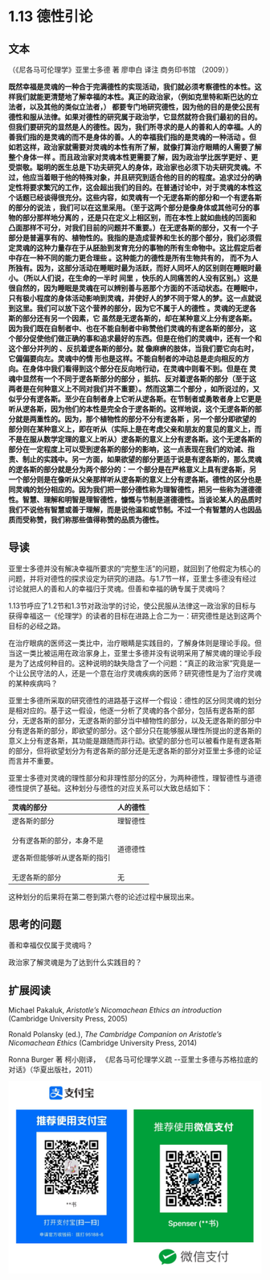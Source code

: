 # 1.13 德性引论

## 文本

（《尼各马可伦理学》亚里士多德 著 廖申白 译注 商务印书馆 （2009））

**既然幸福是灵魂的一种合于完满德性的实现活动，我们就必须考察德性的本性。这样我们就能更清楚地了解幸福的本性。真正的政治家，（例如克里特和斯巴达的立法者，以及其他的类似立法者，） 都要专门地研究德性，因为他的目的是使公民有德性和服从法律。如果对德性的研究属于政治学，它显然就符合我们最初的目的。但我们要研究的显然是人的德性。因为，我们所寻求的是人的善和人的幸福。人的善我们指的是灵魂的而不是身体的善。人的幸福我们指的是灵魂的一种活动 。但如若这样，政治家就需要对灵魂的本性有所了解，就像打算治疗眼睛的人需要了解整个身体一样 。而且政治家对灵魂本性更需要了解，因为政治学比医学更好 、更受崇敬。聪明的医生总是下功夫研究人的身体，政治家也必须下功夫研究灵魂。不过，他应当着眼于他的特殊对象，并且研究到适合他的目的的程度。追求过分的确定性将要求繁冗的工作，这会超出我们的目的。在普通讨论中，对于灵魂的本性这个话题已经谈得很充分。这些内容，如灵魂有一个无逻各斯的部分和一个有逻各斯的部分的说法 ，我们可以在这里采用。（至于这两个部分是像身体或其他可分的事物的部分那样地分离的 ，还是只在定义上相区别，而在本性上就如曲线的凹面和凸面那样不可分，对我们目前的问题并不重要。）在无逻各斯的部分，又有一个子部分是普遍享有的、植物性的。我指的是造成营养和生长的那个部分，我们必须假定灵魂的这种力量存在于从胚胎到发育充分的事物的所有生命物中。这比假定后者中存在一种不同的能力更合理些 。这种能力的德性是所有生物共有的， 而不为人所独有。因为，这部分活动在睡眠时最为活跃，而好人同坏人的区别则在睡眠时最小。（所以人们说，在生命的一半时 间里 ，快乐的人同痛苦的人没有区别。）这是很自然的，因为睡眠是灵魂在可以辨别善与恶那个方面的不活动状态。在睡眠中，只有极小程度的身体活动影响到灵魂，并使好人的梦不同于常人的梦。这一点就说到这里。我们可以放下这个营养的部分，因为它不属于人的德性 。灵魂的无逻各斯的部分还有另一个因素，它 虽然是无逻各斯的，却在某种意义上分有逻各斯。因为我们既在自制者中、也在不能自制者中称赞他们灵魂的有逻各斯的部分， 这个部分促使他们做正确的事和追求最好的东西。但是在他们的灵魂中，还有一个和这个部分并列的 、反抗着逻各斯的部分。就 像麻痹的肢体，当我们要它向右时，它偏偏要向左。灵魂中的情 形也是这样。不能自制者的冲动总是走向相反的方向。在身体中我们看得到这个部分在反向地行动，在灵魂中则看不到。但是在 灵魂中显然有一个不同于逻各斯部分的部分 ，抵抗、反对着逻各斯的部分（至于这两者是在何种意义上不同对我们并不重要）。然而这第二个部分 ，如所说过的，又似乎分有逻各斯。至少在自制者身上它听从逻各斯。在节制者或勇敢者身上它更是听从逻各斯，因为他们的本性是完全合于逻各斯的。这样地说，这个无逻各斯的部分就是两重性的。因为，那个植物性的部分不分有逻各斯 ，另一个部分即欲望的部分则在某种意义上，即在听从（实际上是在考虑父亲和朋友的意见的意义上，而不是在服从数学定理的意义上听从）逻各斯的意义上分有逻各斯。这个无逻各斯的部分在一定程度上可以受到逻各斯的部分的影响，这一点表现在我们的劝诫、指责、制止的实践中。另一方面，如果欲望的部分更适于说是有逻各斯的，那么灵魂的逻各斯的部分就是分为两个部分的：一 个部分是在严格意义上具有逻各斯，另一个部分则是在像听从父亲那样听从逻各斯的意义上分有逻各斯。德性的区分也是同灵魂的划分相应的。因为我们把一部分德性称为理智德性，把另一些称为道德德性。智慧、理解和明智是理智德性，慷慨与节制是道德德性。当谈论某人的品质时我们不说他有智慧或善于理解，而是说他温和或节制。不过一个有智慧的人也因品质而受称赞，我们称那些值得称赞的品质为德性。**

## 导读

亚里士多德并没有解决幸福所要求的“完整生活”的问题，就回到了他假定为核心的问题，并将对德性的探求设定为研究的进路。与1.7节一样，亚里士多德没有经过讨论就把人的善和人的幸福归于灵魂。但善和幸福的确专属于灵魂吗？

1.13节呼应了1.2节和1.3节对政治学的讨论，使公民服从法律这一政治家的目标与获得幸福这一《伦理学》的读者的目标在进路上合二为一：研究德性是达到这两个目标的必经之路。

在治疗眼病的医师这一类比中，治疗眼睛是实践目的，了解身体则是理论手段。但当这一类比被运用在政治家身上，亚里士多德并没有说明采用了解灵魂的理论手段是为了达成何种目的。这种说明的缺失隐含了一个问题：“真正的政治家”究竟是一个让公民守法的人，还是一个意在治疗灵魂疾病的医师？研究德性是为了治疗灵魂的某种疾病吗？

亚里士多德所采取的研究德性的进路基于这样一个假设：德性的区分同灵魂的划分是相对应的。基于这一假设，他逐一分析了灵魂的各个部分，包括有逻各斯的部分，无逻各斯的部分，无逻各斯的部分当中植物性的部分，以及无逻各斯的部分中分有逻各斯的部分，即欲望的部分。这个部分只在能够服从理性所提出的逻各斯的意义上分有逻各斯，其功能是跟随而非行动。欲望的部分也可以被看作是有逻各斯的部分，但将欲望划分为有逻各斯的部分还是无逻各斯的部分对亚里士多德的论证而言并不重要。

亚里士多德对灵魂的理性部分和非理性部分的区分，为两种德性，理智德性与道德德性提供了基础。这种划分与德性的对应关系可以大致总结如下：

<table>
  <thead>
    <tr>
      <th style="text-align:left">&#x7075;&#x9B42;&#x7684;&#x90E8;&#x5206;</th>
      <th style="text-align:left">&#x4EBA;&#x7684;&#x5FB7;&#x6027;</th>
    </tr>
  </thead>
  <tbody>
    <tr>
      <td style="text-align:left">&#x903B;&#x5404;&#x65AF;&#x7684;&#x90E8;&#x5206;</td>
      <td style="text-align:left">&#x7406;&#x667A;&#x5FB7;&#x6027;</td>
    </tr>
    <tr>
      <td style="text-align:left">
        <p>&#x5206;&#x6709;&#x903B;&#x5404;&#x65AF;&#x7684;&#x90E8;&#x5206;&#xFF0C;&#x672C;&#x8EAB;&#x4E0D;&#x662F;</p>
        <p>&#x903B;&#x5404;&#x65AF;&#x4F46;&#x80FD;&#x591F;&#x542C;&#x4ECE;&#x903B;&#x5404;&#x65AF;&#x7684;&#x6307;&#x5F15;</p>
      </td>
      <td style="text-align:left">&#x9053;&#x5FB7;&#x5FB7;&#x6027;</td>
    </tr>
    <tr>
      <td style="text-align:left">&#x65E0;&#x903B;&#x5404;&#x65AF;&#x7684;&#x90E8;&#x5206;</td>
      <td style="text-align:left">&#x65E0;</td>
    </tr>
  </tbody>
</table>

这种划分的后果将在第二卷到第六卷的论述过程中展现出来。

## 思考的问题

善和幸福仅仅属于灵魂吗？

政治家了解灵魂是为了达到什么实践目的？

## 扩展阅读

Michael Pakaluk, _Aristotle’s Nicomachean Ethics an introduction_ \(Cambridge University Press, 2005\)

Ronald Polansky \(ed.\), _The Cambridge Companion on Aristotle’s Nicomachean Ethics_ \(Cambridge University Press, 2014\)

Ronna Burger 著 柯小刚译， 《尼各马可伦理学义疏 --亚里士多德与苏格拉底的对话》（华夏出版社，2011）

![](.gitbook/assets/screen-shot-2021-06-10-at-7.41.22-pm%20%283%29.png)

